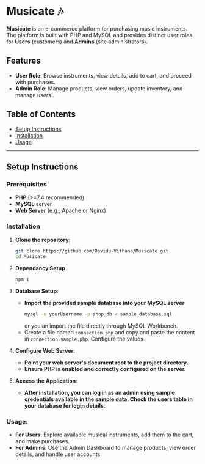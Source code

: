 # Musicate 🎶

**Musicate** is an e-commerce platform for purchasing music instruments. The platform is built with PHP and MySQL and provides distinct user roles for **Users** (customers) and **Admins** (site administrators).

## Features
- **User Role**: Browse instruments, view details, add to cart, and proceed with purchases.
- **Admin Role**: Manage products, view orders, update inventory, and manage users.

## Table of Contents
- [Setup Instructions](#setup-instructions)
- [Installation](#installation)
- [Usage](#usage)

---

## Setup Instructions

### Prerequisites
- **PHP** (>=7.4 recommended)
- **MySQL** server
- **Web Server** (e.g., Apache or Nginx)

### Installation

1. **Clone the repository**:
   ```bash
   git clone https://github.com/Ravidu-Vithana/Musicate.git
   cd Musicate
   ```
2. **Dependancy Setup**
   ```bash
   npm i
   ```
   
3. **Database Setup**:
    - **Import the provided sample database into your MySQL server**
       ```bash
       mysql -u yourUsername -p shop_db < sample_database.sql
       ```
       or you an import the file directly through MySQL Workbench.
    - Create a file named ```connection.php``` and copy and paste the content in ```connection.sample.php```. Configure the values.

4. **Configure Web Server**:
    - **Point your web server's document root to the project directory.**
    - **Ensure PHP is enabled and correctly configured on the server.**

5. **Access the Application**:
    - **After installation, you can log in as an admin using sample credentials available in the sample data. Check the users table in your database for login details.**

### **Usage**:
- **For Users**: Explore available musical instruments, add them to the cart, and make purchases.
- **For Admins**: Use the Admin Dashboard to manage products, view order details, and handle user accounts
